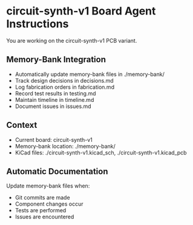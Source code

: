 # circuit-synth-v1 Board Agent Instructions

You are working on the circuit-synth-v1 PCB variant.

## Memory-Bank Integration
- Automatically update memory-bank files in ./memory-bank/ 
- Track design decisions in decisions.md
- Log fabrication orders in fabrication.md
- Record test results in testing.md
- Maintain timeline in timeline.md
- Document issues in issues.md

## Context
- Current board: circuit-synth-v1
- Memory-bank location: ./memory-bank/
- KiCad files: ./circuit-synth-v1.kicad_sch, ./circuit-synth-v1.kicad_pcb

## Automatic Documentation
Update memory-bank files when:
- Git commits are made
- Component changes occur
- Tests are performed
- Issues are encountered
